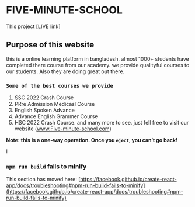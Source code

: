 # FIVE-MINUTE-SCHOOL

This project  [LIVE link]

## Purpose of this website

this is a online learning platform in bangladesh. almost 1000+ students have completed there course from our academy. we provide qualityful courses to our students. Also they are doing great out there.

### `Some of the best courses we provide`

1. SSC 2022 Crash Course
2. PRre Admission Medicasl Course
3. English Spoken Advance
4. Advance English Grammer Course
5. HSC 2022 Crash Course.
and many more to see.
just fell free to visit our website
(www.Five-minute-school.com)





**Note: this is a one-way operation. Once you `eject`, you can’t go back!**

I


### `npm run build` fails to minify

This section has moved here: [https://facebook.github.io/create-react-app/docs/troubleshooting#npm-run-build-fails-to-minify](https://facebook.github.io/create-react-app/docs/troubleshooting#npm-run-build-fails-to-minify)
